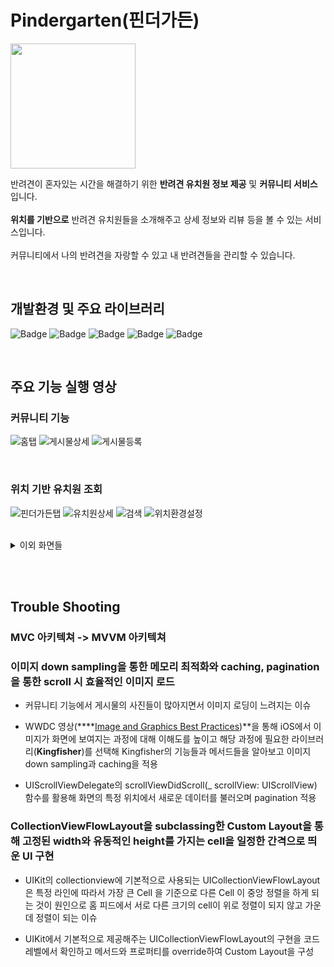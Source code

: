 # Pindergarten(핀더가든)
<img src="https://user-images.githubusercontent.com/68727819/167339490-f177d89c-7058-4e2f-b24a-bb15ca8f78a1.png" width="200"/>

반려견이 혼자있는 시간을 해결하기 위한 __반려견 유치원 정보 제공__ 및 __커뮤니티 서비스__ 입니다. 
<br><br>
__위치를 기반으로__ 반려견 유치원들을 소개해주고 상세 정보와 리뷰 등을 볼 수 있는 서비스입니다. 
<br><br>
커뮤니티에서 나의 반려견을 자랑할 수 있고 내 반려견들을 관리할 수 있습니다.

<br>

## 개발환경 및 주요 라이브러리
![Badge](https://img.shields.io/badge/swift-5.0-orange.svg?)
![Badge](https://img.shields.io/badge/Xcode-12.5-blue.svg?)
![Badge](https://img.shields.io/badge/Snapkit-5.0.1-yellowgreen.svg?)
![Badge](https://img.shields.io/badge/Alamofire-5.4.3-orange.svg?)
![Badge](https://img.shields.io/badge/Kingfisher-6.3.0-yellow.svg?)

<br>

## 주요 기능 실행 영상
### 커뮤니티 기능

![홈탭](https://user-images.githubusercontent.com/68727819/167310409-aacee8c1-6c37-46a6-998f-9b73a1c3460b.gif)
![게시물상세](https://user-images.githubusercontent.com/68727819/167310761-80644af3-dde2-40b1-a76a-9aa2ea9b6023.gif)
![게시물등록](https://user-images.githubusercontent.com/68727819/167310771-61f8d96a-40e9-444b-9fca-f0353400162a.gif)

<br>

### 위치 기반 유치원 조회

![핀더가든탭](https://user-images.githubusercontent.com/68727819/167310821-c72c759b-800f-4ba4-9ab2-94415f80df93.gif)
![유치원상세](https://user-images.githubusercontent.com/68727819/167310825-62feb878-7e95-4bfd-8f37-5c62c7c0f80c.gif)
![검색](https://user-images.githubusercontent.com/68727819/167310835-824cb2f7-ff65-4601-b737-d02c4deec59d.gif)
![위치환경설정](https://user-images.githubusercontent.com/68727819/167310903-e0c4ebcc-da66-410a-aaf8-b493c2f53dec.gif)

<br>

<details>
<summary>이외 화면들</summary>
<div markdown="1">

<img src="https://user-images.githubusercontent.com/68727819/167311112-b96acca0-df5e-4746-999d-6366cfdc7b68.PNG" width="200"/>
<img src="https://user-images.githubusercontent.com/68727819/167311566-3a0d5ff1-6058-4353-9682-8d0984d1bf62.PNG" width="200"/>
<img src="https://user-images.githubusercontent.com/68727819/167311571-17f3cd33-d2f1-481f-b739-a4e158066f0d.PNG" width="200"/> 
<img src="https://user-images.githubusercontent.com/68727819/167311574-5fada227-e083-45e4-9ba8-fb338420585f.PNG" width="200"/>
<img src="https://user-images.githubusercontent.com/68727819/167311576-ac2c712f-632e-4ee3-b178-40f783332821.PNG" width="200"/>
<img src="https://user-images.githubusercontent.com/68727819/167340326-7ee051db-46e1-495b-8d3a-fed05dd16e19.PNG" width="200"/>
<img src="https://user-images.githubusercontent.com/68727819/167311264-57399cf1-56fa-4930-973f-1d6049258971.PNG" width="200"/>
<img src="https://user-images.githubusercontent.com/68727819/167311305-9fe21963-08f9-420f-b3ec-2e18a0d0a230.PNG" width="200"/>
<img src="https://user-images.githubusercontent.com/68727819/167311303-764458dd-0558-4c3c-8b27-f9350b230ed2.PNG" width="200"/>
<img src="https://user-images.githubusercontent.com/68727819/167311310-73226e0a-f363-4195-968a-236031440c4d.PNG" width="200"/>
<img src="https://user-images.githubusercontent.com/68727819/167311376-49a1da61-b244-4421-9da1-fe2a7890dae2.PNG" width="200"/>
<img src="https://user-images.githubusercontent.com/68727819/167311314-4a579fb3-3a8a-4fd1-ad62-686b0613c138.PNG" width="200"/>

</div>
</details>

<br><br>
## Trouble Shooting
### MVC 아키텍쳐 -> MVVM 아키텍쳐

### 이미지 down sampling을 통한 메모리 최적화와 caching, pagination을 통한 scroll 시 효율적인 이미지 로드

- 커뮤니티 기능에서 게시물의 사진들이 많아지면서 이미지 로딩이 느려지는 이슈

- WWDC 영상(****[Image and Graphics Best Practices](https://developer.apple.com/videos/play/wwdc2018/219/?time=877))**을 통해  iOS에서 이미지가 화면에 보여지는 과정에 대해 이해도를 높이고 해당 과정에 필요한 라이브러리(**Kingfisher**)를 선택해 Kingfisher의 기능들과 메서드들을 알아보고 이미지 down sampling과 caching을 적용

- UIScrollViewDelegate의 scrollViewDidScroll(_ scrollView: UIScrollView) 함수를 활용해 화면의 특정 위치에서 새로운 데이터를 불러오며 pagination 적용

### CollectionViewFlowLayout을 subclassing한 Custom Layout을 통해 고정된 width와 유동적인 height를 가지는 cell을 일정한 간격으로 띄운 UI 구현

- UIKit의 collectionview에 기본적으로 사용되는 UICollectionViewFlowLayout은 특정 라인에 따라서 가장 큰 Cell 을 기준으로 다른 Cell 이 중앙 정렬을 하게 되는 것이 원인으로 홈 피드에서 서로 다른 크기의 cell이 위로 정렬이 되지 않고 가운데 정렬이 되는 이슈

- UIKit에서 기본적으로 제공해주는 UICollectionViewFlowLayout의 구현을 코드 레벨에서 확인하고 메서드와 프로퍼티를 override하여 Custom Layout을 구성
